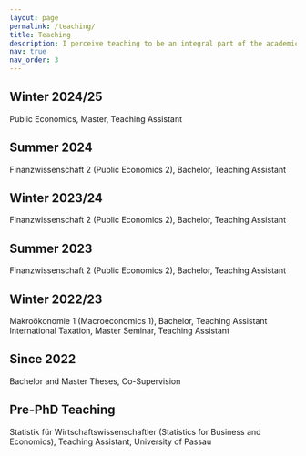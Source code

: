```yaml
---
layout: page
permalink: /teaching/
title: Teaching
description: I perceive teaching to be an integral part of the academic journey. Becoming a better teacher means becoming a better economics communicator.
nav: true
nav_order: 3
---
```


## Winter 2024/25

Public Economics, Master, Teaching Assistant

## Summer 2024

Finanzwissenschaft 2 (Public Economics 2), Bachelor, Teaching Assistant

## Winter 2023/24

Finanzwissenschaft 2 (Public Economics 2), Bachelor, Teaching Assistant

## Summer 2023

Finanzwissenschaft 2 (Public Economics 2), Bachelor, Teaching Assistant

## Winter 2022/23

Makroökonomie 1 (Macroeconomics 1), Bachelor, Teaching Assistant
International Taxation, Master Seminar, Teaching Assistant

## Since 2022

Bachelor and Master Theses, Co-Supervision

## Pre-PhD Teaching

Statistik für Wirtschaftswissenschaftler (Statistics for Business and Economics), Teaching Assistant, University of Passau
